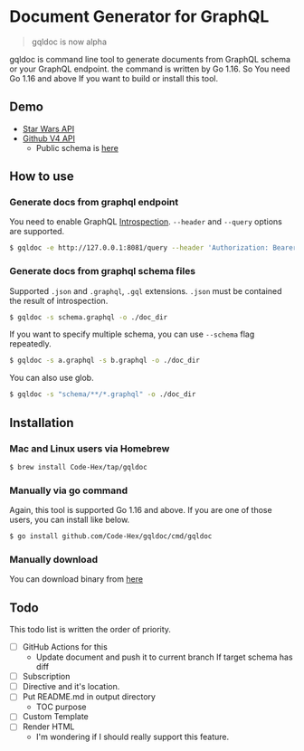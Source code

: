 # Document Generator for GraphQL

> gqldoc is now alpha

gqldoc is command line tool to generate documents from GraphQL schema or your GraphQL endpoint. the command is written by Go 1.16. So You need Go 1.16 and above If you want to build or install this tool.

## Demo

- [Star Wars API](example/starwars)
- [Github V4 API](example/github)
  - Public schema is [here](https://docs.github.com/en/graphql/overview/public-schema)

## How to use

### Generate docs from graphql endpoint

You need to enable GraphQL [Introspection](https://graphql.org/learn/introspection/). `--header` and `--query` options are supported.

```sh
$ gqldoc -e http://127.0.0.1:8081/query --header 'Authorization: Bearer token' -o ./doc_dir
```

### Generate docs from graphql schema files

Supported `.json` and `.graphql`, `.gql` extensions. `.json` must be contained the result of introspection.

```sh
$ gqldoc -s schema.graphql -o ./doc_dir
```

If you want to specify multiple schema, you can use `--schema` flag repeatedly.

```sh
$ gqldoc -s a.graphql -s b.graphql -o ./doc_dir
```

You can also use glob.

```sh
$ gqldoc -s "schema/**/*.graphql" -o ./doc_dir
```

## Installation

### Mac and Linux users via Homebrew

```sh
$ brew install Code-Hex/tap/gqldoc
```

### Manually via go command

Again, this tool is supported Go 1.16 and above. If you are one of those users, you can install like below.

```sh
$ go install github.com/Code-Hex/gqldoc/cmd/gqldoc
```

### Manually download

You can download binary from [here](https://github.com/Code-Hex/gqldoc/releases)

## Todo

This todo list is written the order of priority.

- [ ] GitHub Actions for this
  - Update document and push it to current branch If target schema has diff
- [ ] Subscription
- [ ] Directive and it's location.
- [ ] Put README.md in output directory
  - TOC purpose
- [ ] Custom Template
- [ ] Render HTML
  - I'm wondering if I should really support this feature.

